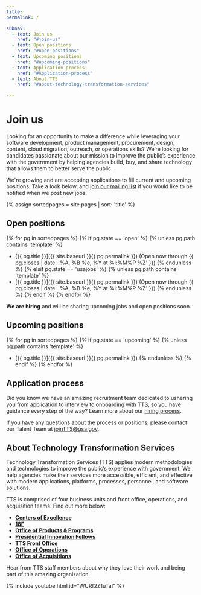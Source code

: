 ```yaml
---
title:
permalink: /

subnav:
  - text: Join us
    href: "#join-us"
  - text: Open positions
    href: "#open-positions"
  - text: Upcoming positions
    href: "#upcoming-positions"
  - text: Application process
    href: "#Application-process"
  - text: About TTS
    href: "#about-technology-transformation-services"

---
```


# Join us

Looking for an opportunity to make a difference while leveraging your
software development, product management, procurement, design, content,
cloud migration, outreach, or operations skills? We’re looking for
candidates passionate about our mission to improve the public’s
experience with the government by helping agencies build, buy, and share
technology that allows them to better serve the public.

We're growing and are accepting applications to fill current and
upcoming positions. Take a look below, and <a href="https://public.govdelivery.com/accounts/USGSATTS/subscriber/new?topic_id=USGSATTS_6">join our mailing list</a> if you would like to be notified when we post new jobs.

{% assign sortedpages = site.pages | sort: 'title' %}

## Open positions

{% for pg in sortedpages %}
{% if pg.state == 'open' %}
{% unless pg.path contains 'template'  %}
* [{{ pg.title }}]({{ site.baseurl }}{{ pg.permalink }}) (Open now through {{ pg.closes | date: '%A, %B %e, %Y at %l:%M%P %Z' }})
{% endunless %}
{% elsif pg.state == 'usajobs' %}
{% unless pg.path contains 'template'  %}
* [{{ pg.title }}]({{ site.baseurl }}{{ pg.permalink }}) (Open now through {{ pg.closes | date: '%A, %B %e, %Y at %l:%M%P %Z' }})
{% endunless %}
{% endif %}
{% endfor %}

**We are hiring** and will be sharing upcoming jobs and open positions soon.

## Upcoming positions

{% for pg in sortedpages %}
{% if pg.state == 'upcoming' %}
{% unless pg.path contains 'template'  %}
* [{{ pg.title }}]({{ site.baseurl }}{{ pg.permalink }})
{% endunless %}
{% endif %}
{% endfor %}

## Application process

Did you know we have an amazing recruitment team dedicated to ushering
you from application to interview to onboarding with TTS, so you have
guidance every step of the way? Learn more about our [hiring process](https://join.tts.gsa.gov/hiring-process/).

If you have any questions about the process or positions, please contact
our Talent Team at [joinTTS@gsa.gov](mailto:joinTTS@gsa.gov).

## About Technology Transformation Services

Technology Transformation Services (TTS) applies modern methodologies
and technologies to improve the public’s experience with government. We
help agencies make their services more accessible, efficient, and
effective with modern applications, platforms, processes, personnel, and
software solutions.

TTS is comprised of four business units and front office, operations, and acquisition teams. Find out more below:

-   [**Centers of Excellence**](https://join.tts.gsa.gov/tts-offices/#centers-of-excellence)
-   [**18F**](https://join.tts.gsa.gov/tts-offices/#18F)
-   [**Office of Products & Programs**](https://join.tts.gsa.gov/tts-offices/#office-of-products-and-programs)
-   [**Presidential Innovation Fellows**](https://join.tts.gsa.gov/tts-offices/#presidential-innovation-fellows)
-   [**TTS Front Office**](https://join.tts.gsa.gov/tts-offices/#tts-front-office)
-   [**Office of Operations**](https://join.tts.gsa.gov/tts-offices/#office-of-operations)
-   [**Office of Acquisitions**](https://join.tts.gsa.gov/tts-offices/#office-of-acquisitions)

Hear from TTS staff members about why they love their work and being
part of this amazing organization.

{% include youtube.html id="WURf2Z1uTaI" %}

